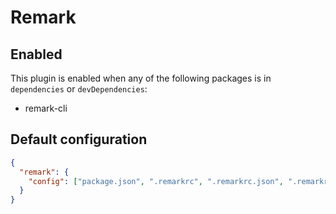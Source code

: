 # Remark

## Enabled

This plugin is enabled when any of the following packages is in `dependencies` or `devDependencies`:

- remark-cli

## Default configuration

```json
{
  "remark": {
    "config": ["package.json", ".remarkrc", ".remarkrc.json", ".remarkrc.{js,cjs,mjs}", ".remarkrc.{yml,yaml}"]
  }
}
```

